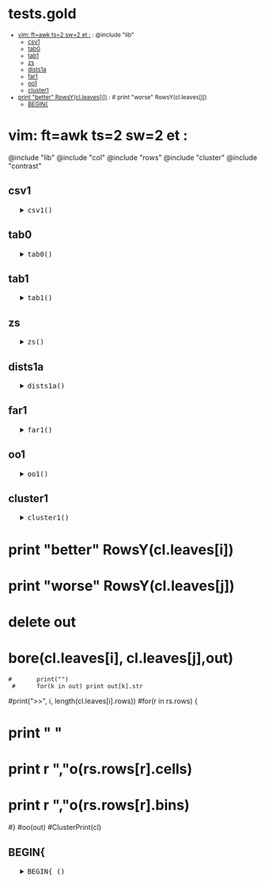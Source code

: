 #  tests.gold

<small>

- [vim: ft=awk ts=2 sw=2 et :](#vim-ftawk-ts2-sw2-et-) : @include "lib"
  - [csv1](#csv1)
  - [tab0](#tab0)
  - [tab1](#tab1)
  - [zs](#zs)
  - [dists1a](#dists1a)
  - [far1](#far1)
  - [oo1](#oo1)
  - [cluster1](#cluster1)
- [print "better" RowsY(cl.leaves[i])](#print-better-rowsyclleavesi) :  #          print "worse"  RowsY(cl.leaves[j])
  - [BEGIN{](#begin)

</small>



# vim: ft=awk ts=2 sw=2 et :
@include "lib"
@include "col"
@include "rows"
@include "cluster"
@include "contrast"

## csv1

<ul><details><summary><tt>csv1()</tt></summary>

```awk
function csv1(s,    f,d,a) {
  d = Gold.dot 
  f = d d "/data/" "weather" d "csv"
  while(csv(a, f)) o(a)
}
```

</details></ul>

## tab0

<ul><details><summary><tt>tab0()</tt></summary>

```awk
function tab0(s,rows,f,  d,t) {
  d = Gold.dot 
  Rows(t)
  RowsLoad(t,d d "/data/" f d "csv")
  ok(s,rows,length(t.rows))
}
```

</details></ul>

## tab1

<ul><details><summary><tt>tab1()</tt></summary>

```awk
function tab1(i,t) { print(10); tab0(i,14,  "weather")}
function tab2(i,t) { tab0(i,398, "auto93" )}
```

</details></ul>

## zs

<ul><details><summary><tt>zs()</tt></summary>

```awk
function zs(    n,a,i) {
   n=10^4
   while(--n > 0) a[n]=z(10,1)
   asort(a)
   for(i=0;i<=length(a);i = int(i+ length(a)/20))
      print(i,a[i])
}
function num1(s, n,a,i) {
  Num(n)
  split("11,21,10,42,53",a,/,/)
  for(i in a) add(n, asNum(a[i]))
  ok(s, 19.243, 19.244, 0.01) }
```

</details></ul>

## dists1a

<ul><details><summary><tt>dists1a()</tt></summary>

```awk
function dists1a(f,   d,t,r1,r2,n) {
  d = Gold.dot 
  Rows(t)
  RowsLoad(t,d d "/data/" f d "csv")
  n=50
  for(r1 in t.rows)
    for(r2 in t.rows) 
      if(r1>r2) { #&& r1==924046 && r2==332195) {
        if(--n <0) return 1
        print(r1,r2,RowDist(t.rows[r1], t.rows[r2], t, t.xs),
             o(t.rows[r1].cells),
             o(t.rows[r2].cells)) }}
```

</details></ul>

## far1

<ul><details><summary><tt>far1()</tt></summary>

```awk
function far1(f,   d,t,n,far,r1,r2) {
  d = Gold.dot 
  Rows(t)
  RowsLoad(t,d d "/data/" f d "csv")
  n=10
  for(r1 in t.rows) {
     if(--n < 0) break
     far = RowsFar(t,r1)
     print("far",far,"r1",r1,"d", RowsDist(t,r1,far),
             o(t.rows[r1].cells),
             o(t.rows[far].cells)) }}
```

</details></ul>

## oo1

<ul><details><summary><tt>oo1()</tt></summary>

```awk
function oo1(f,   a) {
  a[10][100]=10
  a[10][200]=20
  a[10][300]=30
  a[10][400][4] = 40 
  a[20][1][2]=20
  oo(a,"|") }
```

</details></ul>

## cluster1

<ul><details><summary><tt>cluster1()</tt></summary>

```awk
function cluster1(f,   r,d,rs,cl,i,j,k,out,dom) {
  d = Gold.dot 
  Rows(rs)
  RowsLoad(rs,d d "/data/" f d "csv")
  RowsBins(rs)
  Cluster(cl,rs)
  #oo(cl.leaves)
  for(i in cl.leaves)  {
     for(j in cl.leaves) 
       if(i != j) {
         if (dominates(cl.leaves[i],cl.leaves[j],rs))  
            {
            dom[i].name=i
            dom[i].dom++ }}}
  keysort(dom, "dom")
  for(i in dom) 
    print dom[i].name, dom[i].dom,RowsY(cl.leaves[dom[i].name]) }
```

</details></ul>

#           print "better" RowsY(cl.leaves[i])
 #          print "worse"  RowsY(cl.leaves[j])
  #         delete out
   #        bore(cl.leaves[i], cl.leaves[j],out)
    #       print("")
     #      for(k in out) print out[k].str
  #print(">>", i, length(cl.leaves[i].rows))
  #for(r in rs.rows) {
  #   print " "
  #   print r ","o(rs.rows[r].cells)
  #   print r ","o(rs.rows[r].bins)
  #}
  #oo(out)
  #ClusterPrint(cl)

## BEGIN{ 

<ul><details><summary><tt>BEGIN{ ()</tt></summary>

```awk
BEGIN{ 
  srand(1)
  #tests("csv1"); 
  #tests("tab2")
  #zs()
  #tests("num1")
  #dists1a("weather")
  #far1("auto93")
  #far1("auto93k25")
  #oo1("11")
  cluster1("auto93")
  rogues()
}
```

</details></ul>
